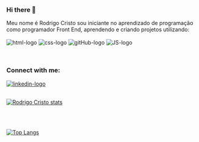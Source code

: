 ### Hi there 👋

Meu nome é Rodrigo Cristo sou iniciante no aprendizado de programação como programador Front End, aprendendo e criando projetos utilizando:
<br>
<br>
<img src="https://img.shields.io/badge/HTML5-E34F26?style=for-the-badge&logo=html5&logoColor=white" alt="html-logo"/>
<img src="https://img.shields.io/badge/CSS3-1572B6?style=for-the-badge&logo=css3&logoColor=white" alt="css-logo"/>
<img src="https://img.shields.io/badge/GitHub-100000?style=for-the-badge&logo=github&logoColor=white" alt="gitHub-logo"/>
<img src="https://img.shields.io/badge/JavaScript-F7DF1E?style=for-the-badge&logo=javascript&logoColor=black" alt="JS-logo"/>


<br>



### Connect with me:

<p>
  <a href="(https://www.linkedin.com/in/rodrigo-moreira-scudeler-cri-2724a930/)">
    <img src="https://img.shields.io/badge/LinkedIn-0077B5?style=for-the-badge&logo=linkedin&logoColor=white" alt="linkedin-logo"/>
  </a>
  
  
  <br>
  <br>
  
  [![Rodrigo Cristo stats](https://github-readme-stats.vercel.app/api?username=cristorodrigo)](https://github.com/anuraghazra/github-readme-stats)

<br>
  <br>
  
  [![Top Langs](https://github-readme-stats.vercel.app/api/top-langs/?username=cristorodrigo)](https://github.com/anuraghazra/github-readme-stats)
